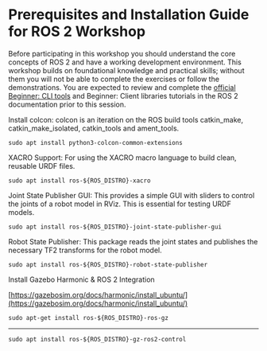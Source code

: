 # Prerequisites and Installation Guide for ROS 2 Workshop
Before participating in this workshop you should understand the core concepts of ROS 2 and have a working development environment. This workshop builds on foundational knowledge and practical skills; without them you will not be able to complete the exercises or follow the demonstrations. You are expected to review and complete the [official Beginner: CLI tools](https://docs.ros.org/en/jazzy/Tutorials/Beginner-CLI-Tools.html) and Beginner: Client libraries tutorials in the ROS 2 documentation prior to this session.
    
Install colcon: colcon is an iteration on the ROS build tools catkin_make, catkin_make_isolated, catkin_tools and ament_tools.

    sudo apt install python3-colcon-common-extensions

XACRO Support: For using the XACRO macro language to build clean, reusable URDF files.

    sudo apt install ros-${ROS_DISTRO}-xacro
Joint State Publisher GUI: This provides a simple GUI with sliders to control the joints of a robot model in RViz. This is essential for testing URDF models.

    sudo apt install ros-${ROS_DISTRO}-joint-state-publisher-gui

Robot State Publisher: This package reads the joint states and publishes the necessary TF2 transforms for the robot model.

    sudo apt install ros-${ROS_DISTRO}-robot-state-publisher

Install Gazebo Harmonic & ROS 2 Integration

[https://gazebosim.org/docs/harmonic/install_ubuntu/](https://gazebosim.org/docs/harmonic/install_ubuntu/)

    sudo apt-get install ros-${ROS_DISTRO}-ros-gz
-----------

    sudo apt install ros-${ROS_DISTRO}-gz-ros2-control

